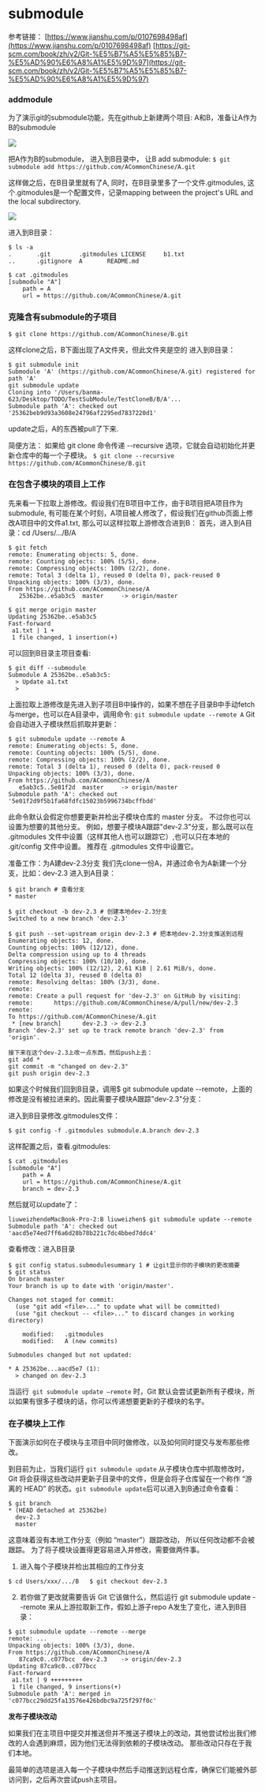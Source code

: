 # submodule

参考链接：
[https://www.jianshu.com/p/0107698498af](https://www.jianshu.com/p/0107698498af)
[https://git-scm.com/book/zh/v2/Git-%E5%B7%A5%E5%85%B7-%E5%AD%90%E6%A8%A1%E5%9D%97](https://git-scm.com/book/zh/v2/Git-%E5%B7%A5%E5%85%B7-%E5%AD%90%E6%A8%A1%E5%9D%97)

### addmodule

为了演示git的submodule功能，先在github上新建两个项目: A和B，准备让A作为B的submodule

![](images/1.png)

把A作为B的submodule， 进入到B目录中， 让B add submodule:
`$ git submodule add https://github.com/ACommonChinese/A.git`

这样做之后，在B目录里就有了A, 同时，在B目录里多了一个文件.gitmodules, 这个.gitmodules是一个配置文件，记录mapping between the project's URL and the local subdirectory.

![](images/2.png)

进入到B目录：

```
$ ls -a
.		.git		.gitmodules	LICENSE		b1.txt
..		.gitignore	A		README.md

$ cat .gitmodules 
[submodule "A"]
	path = A
	url = https://github.com/ACommonChinese/A.git
```

### 克隆含有submodule的子项目

`$ git clone https://github.com/ACommonChinese/B.git`

这样clone之后，B下面出现了A文件夹，但此文件夹是空的
进入到B目录：

```
$ git submodule init
Submodule 'A' (https://github.com/ACommonChinese/A.git) registered for path 'A'
git submodule update
Cloning into '/Users/banma-623/Desktop/TODO/TestSubModule/TestCloneB/B/A'...
Submodule path 'A': checked out '25362beb9d93a3608e24796af2295ed7837220d1'
```

update之后，A的东西被pull了下来. 

简便方法：
如果给 git clone 命令传递 --recursive 选项，它就会自动初始化并更新仓库中的每一个子模块。
`$ git clone --recursive https://github.com/ACommonChinese/B.git`

### 在包含子模块的项目上工作

先来看一下拉取上游修改。假设我们在B项目中工作，由于B项目把A项目作为submodule, 有可能在某个时刻，A项目被人修改了，假设我们在github页面上修改A项目中的文件a1.txt, 那么可以这样拉取上游修改合进到B：
首先，进入到A目录：cd /Users/.../B/A

```
$ git fetch
remote: Enumerating objects: 5, done.
remote: Counting objects: 100% (5/5), done.
remote: Compressing objects: 100% (2/2), done.
remote: Total 3 (delta 1), reused 0 (delta 0), pack-reused 0
Unpacking objects: 100% (3/3), done.
From https://github.com/ACommonChinese/A
   25362be..e5ab3c5  master     -> origin/master

$ git merge origin master
Updating 25362be..e5ab3c5
Fast-forward
 a1.txt | 1 +
 1 file changed, 1 insertion(+)
```

可以回到B目录主项目查看:

```
$ git diff --submodule
Submodule A 25362be..e5ab3c5:
  > Update a1.txt
  > 
```

上面拉取上游修改是先进入到子项目B中操作的，如果不想在子目录B中手动fetch与merge，也可以在A目录中，调用命令:
`git submodule update --remote A`
Git 会自动进入子模块然后抓取并更新：

```
$ git submodule update --remote A
remote: Enumerating objects: 5, done.
remote: Counting objects: 100% (5/5), done.
remote: Compressing objects: 100% (2/2), done.
remote: Total 3 (delta 1), reused 0 (delta 0), pack-reused 0
Unpacking objects: 100% (3/3), done.
From https://github.com/ACommonChinese/A
   e5ab3c5..5e01f2d  master     -> origin/master
Submodule path 'A': checked out '5e01f2d9f5b1fa68fdfc15023b5996734bcffbdd'
```

此命令默认会假定你想要更新并检出子模块仓库的 master 分支。 不过你也可以设置为想要的其他分支。 例如，想要子模块A跟踪"dev-2.3"分支，那么既可以在 .gitmodules 文件中设置（这样其他人也可以跟踪它）,也可以只在本地的 .git/config 文件中设置。 推荐在 .gitmodules 文件中设置它。

准备工作：为A建dev-2.3分支
我们先clone一份A，并通过命令为A新建一个分支，比如：dev-2.3
进入到A目录：

```
$ git branch # 查看分支
* master

$ git checkout -b dev-2.3 # 创建本地dev-2.3分支
Switched to a new branch 'dev-2.3'

$ git push --set-upstream origin dev-2.3 # 把本地dev-2.3分支推送到远程
Enumerating objects: 12, done.
Counting objects: 100% (12/12), done.
Delta compression using up to 4 threads
Compressing objects: 100% (10/10), done.
Writing objects: 100% (12/12), 2.61 KiB | 2.61 MiB/s, done.
Total 12 (delta 3), reused 0 (delta 0)
remote: Resolving deltas: 100% (3/3), done.
remote: 
remote: Create a pull request for 'dev-2.3' on GitHub by visiting:
remote:      https://github.com/ACommonChinese/A/pull/new/dev-2.3
remote: 
To https://github.com/ACommonChinese/A.git
 * [new branch]      dev-2.3 -> dev-2.3
Branch 'dev-2.3' set up to track remote branch 'dev-2.3' from 'origin'.

接下来在这个dev-2.3上改一点东西，然后push上去：
git add *
git commit -m "changed on dev-2.3"
git push origin dev-2.3
```

如果这个时候我们回到B目录，调用$ git submodule update --remote，上面的修改是没有被拉进来的。因此需要子模块A跟踪"dev-2.3"分支：

进入到B目录修改.gitmodules文件：

`$ git config -f .gitmodules submodule.A.branch dev-2.3`

这样配置之后，查看.gitmodules:

```
$ cat .gitmodules 
[submodule "A"]
	path = A
	url = https://github.com/ACommonChinese/A.git
	branch = dev-2.3
```

然后就可以update了：

```
liuweizhendeMacBook-Pro-2:B liuweizhen$ git submodule update --remote
Submodule path 'A': checked out 'aacd5e74ed7ff6a6d28b78b221c7dc4bbed7ddc4'
```

查看修改：进入B目录

```
$ git config status.submodulesummary 1 # 让git显示你的子模块的更改摘要
$ git status
On branch master
Your branch is up to date with 'origin/master'.

Changes not staged for commit:
  (use "git add <file>..." to update what will be committed)
  (use "git checkout -- <file>..." to discard changes in working directory)

	modified:   .gitmodules
	modified:   A (new commits)

Submodules changed but not updated:

* A 25362be...aacd5e7 (1):
  > changed on dev-2.3
```

当运行` git submodule update —remote` 时，Git 默认会尝试更新所有子模块，所以如果有很多子模块的话，你可以传递想要更新的子模块的名字。


### 在子模块上工作

下面演示如何在子模块与主项目中同时做修改，以及如何同时提交与发布那些修改。

到目前为止，当我们运行 `git submodule update` 从子模块仓库中抓取修改时，Git 将会获得这些改动并更新子目录中的文件，但是会将子仓库留在一个称作 “游离的 HEAD” 的状态。`git submodule update`后可以进入到B通过命令查看：

```
$ git branch
* (HEAD detached at 25362be)
  dev-2.3
  master
```

这意味着没有本地工作分支（例如 “master”）跟踪改动， 所以任何改动都不会被跟踪。
为了将子模块设置得更容易进入并修改，需要做两件事。 
1. 进入每个子模块并检出其相应的工作分支 
```
$ cd Users/xxx/.../B   $ git checkout dev-2.3
```
2. 若你做了更改就需要告诉 Git 它该做什么，然后运行 git submodule update --remote 来从上游拉取新工作，假如上游子repo A发生了变化，进入到B目录：

```
$ git submodule update --remote --merge
remote: ...
Unpacking objects: 100% (3/3), done.
From https://github.com/ACommonChinese/A
   87ca9c0..c077bcc  dev-2.3    -> origin/dev-2.3
Updating 87ca9c0..c077bcc
Fast-forward
 a1.txt | 9 +++++++++
 1 file changed, 9 insertions(+)
Submodule path 'A': merged in 'c077bcc29dd25fa13576e426bdbc9a725f297f0c'
```

**发布子模块改动**

如果我们在主项目中提交并推送但并不推送子模块上的改动，其他尝试检出我们修改的人会遇到麻烦，因为他们无法得到依赖的子模块改动。 那些改动只存在于我们本地。

最简单的选项是进入每一个子模块中然后手动推送到远程仓库，确保它们能被外部访问到，之后再次尝试push主项目。





